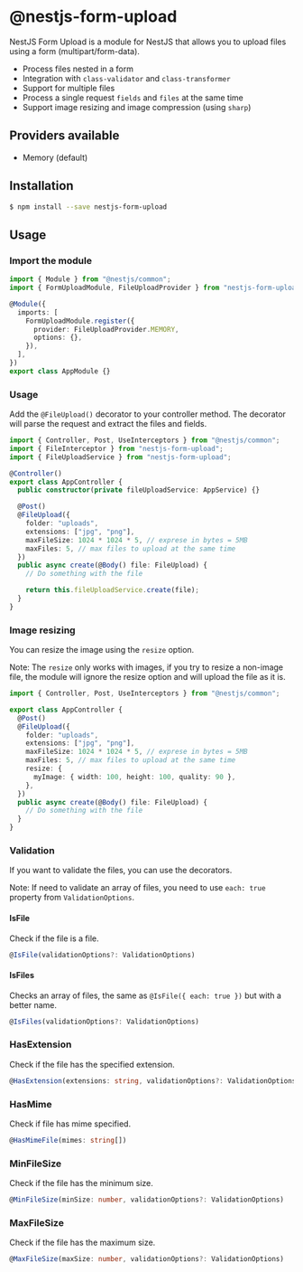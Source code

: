 # @nestjs-form-upload

NestJS Form Upload is a module for NestJS that allows you to upload files using a form (multipart/form-data).

- Process files nested in a form
- Integration with `class-validator` and `class-transformer`
- Support for multiple files
- Process a single request `fields` and `files` at the same time
- Support image resizing and image compression (using `sharp`)

## Providers available

- Memory (default)

## Installation

```bash
$ npm install --save nestjs-form-upload
```

## Usage

### Import the module

```typescript
import { Module } from "@nestjs/common";
import { FormUploadModule, FileUploadProvider } from "nestjs-form-upload";

@Module({
  imports: [
    FormUploadModule.register({
      provider: FileUploadProvider.MEMORY,
      options: {},
    }),
  ],
})
export class AppModule {}
```

### Usage

Add the `@FileUpload()` decorator to your controller method. The decorator will parse the request and extract the files and fields.

```typescript
import { Controller, Post, UseInterceptors } from "@nestjs/common";
import { FileInterceptor } from "nestjs-form-upload";
import { FileUploadService } from "nestjs-form-upload";

@Controller()
export class AppController {
  public constructor(private fileUploadService: AppService) {}

  @Post()
  @FileUpload({
    folder: "uploads",
    extensions: ["jpg", "png"],
    maxFileSize: 1024 * 1024 * 5, // exprese in bytes = 5MB
    maxFiles: 5, // max files to upload at the same time
  })
  public async create(@Body() file: FileUpload) {
    // Do something with the file

    return this.fileUploadService.create(file);
  }
}
```

### Image resizing

You can resize the image using the `resize` option.

Note: The `resize` only works with images, if you try to resize a non-image file, the module will ignore the resize option and will upload the file as it is.

```typescript
import { Controller, Post, UseInterceptors } from "@nestjs/common";

export class AppController {
  @Post()
  @FileUpload({
    folder: "uploads",
    extensions: ["jpg", "png"],
    maxFileSize: 1024 * 1024 * 5, // exprese in bytes = 5MB
    maxFiles: 5, // max files to upload at the same time
    resize: {
      myImage: { width: 100, height: 100, quality: 90 },
    },
  })
  public async create(@Body() file: FileUpload) {
    // Do something with the file
  }
}
```

### Validation

If you want to validate the files, you can use the decorators.

Note: If need to validate an array of files, you need to use `each: true` property from `ValidationOptions`.

#### IsFile

Check if the file is a file.

```typescript
@IsFile(validationOptions?: ValidationOptions)
```

#### IsFiles

Checks an array of files, the same as `@IsFile({ each: true })` but with a better name.

```typescript
@IsFiles(validationOptions?: ValidationOptions)
```

### HasExtension

Check if the file has the specified extension.

```typescript
@HasExtension(extensions: string, validationOptions?: ValidationOptions)
```

### HasMime

Check if file has mime specified.

```typescript
@HasMimeFile(mimes: string[])
```

### MinFileSize

Check if the file has the minimum size.

```typescript
@MinFileSize(minSize: number, validationOptions?: ValidationOptions)
```

### MaxFileSize

Check if the file has the maximum size.

```typescript
@MaxFileSize(maxSize: number, validationOptions?: ValidationOptions)
```
